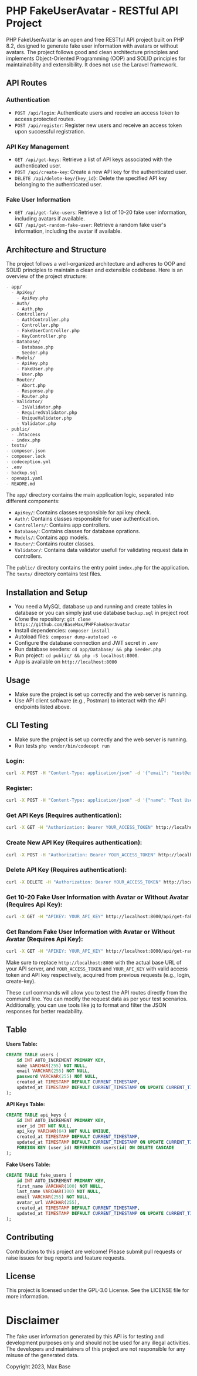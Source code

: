 # PHP FakeUserAvatar - RESTful API Project

PHP FakeUserAvatar is an open and free RESTful API project built on PHP 8.2, designed to generate fake user information with avatars or without avatars. The project follows good and clean architecture principles and implements Object-Oriented Programming (OOP) and SOLID principles for maintainability and extensibility. It does not use the Laravel framework.

## API Routes

### Authentication

- `POST /api/login`: Authenticate users and receive an access token to access protected routes.
- `POST /api/register`: Register new users and receive an access token upon successful registration.

### API Key Management

- `GET /api/get-keys`: Retrieve a list of API keys associated with the authenticated user.
- `POST /api/create-key`: Create a new API key for the authenticated user.
- `DELETE /api/delete-key/{key_id}`: Delete the specified API key belonging to the authenticated user.

### Fake User Information

- `GET /api/get-fake-users`: Retrieve a list of 10-20 fake user information, including avatars if available.
- `GET /api/get-random-fake-user`: Retrieve a random fake user's information, including the avatar if available.

## Architecture and Structure

The project follows a well-organized architecture and adheres to OOP and SOLID principles to maintain a clean and extensible codebase. Here is an overview of the project structure:

```markdown
- app/
  - ApiKey/
    - ApiKey.php
  - Auth/
    - Auth.php
  - Controllers/
    - AuthController.php
    - Controller.php
    - FakeUserController.php
    - KeyController.php
  - Database/
    - Database.php
    - Seeder.php
  - Models/
    - ApiKey.php
    - FakeUser.php
    - User.php
  - Router/
    - Abort.php
    - Response.php
    - Router.php
  - Validator/
    - IsValidator.php
    - RequiredValidator.php
    - UniqueValidator.php
    - Validator.php
- public/
  - .htaccess
  - index.php
- tests/
- composer.json
- composer.lock
- codeception.yml
- .env
- backup.sql
- openapi.yaml
- README.md
```

The `app/` directory contains the main application logic, separated into different components:

- `ApiKey/`: Contains classes responsible for api key check.
- `Auth/`: Contains classes responsible for user authentication.
- `Controllers/`: Contains app controllers.
- `Database/`: Contains classes for database oprations.
- `Models/`: Contains app models.
- `Router/`: Contains router classes.
- `Validator/`: Contains data validator usefull for validating request data in controllers.

The `public/` directory contains the entry point `index.php` for the application.
The `tests/` directory contains test files.

## Installation and Setup

- You need a MySQL database up and running and create tables in database or you can simply just use database `backup.sql` in project root
- Clone the repository: `git clone https://github.com/BaseMax/PHPFakeUserAvatar`
- Install dependencies: `composer install`
- Autoload files: `composer dump-autoload -o`
- Configure the database connection and JWT secret in `.env`
- Run database seeders: `cd app/Database/ && php Seeder.php`
- Run project: `cd public/ && php -S localhost:8000`.
- App is available on `http://localhost:8000`

## Usage

- Make sure the project is set up correctly and the web server is running.
- Use API client software (e.g., Postman) to interact with the API endpoints listed above.

## CLI Testing

- Make sure the project is set up correctly and the web server is running.
- Run tests `php vendor/bin/codecept run`

### Login:

```bash
curl -X POST -H "Content-Type: application/json" -d '{"email": "test@example.com", "password": "password"}' http://localhost:8000/api/login
```

### Register:

```bash
curl -X POST -H "Content-Type: application/json" -d '{"name": "Test User", "email": "test@example.com", "password": "password"}' http://localhost:8000/api/register
```

### Get API Keys (Requires authentication):

```bash
curl -X GET -H "Authorization: Bearer YOUR_ACCESS_TOKEN" http://localhost:8000/api/get-keys
```

### Create New API Key (Requires authentication):

```bash
curl -X POST -H "Authorization: Bearer YOUR_ACCESS_TOKEN" http://localhost:8000/api/create-key
```

### Delete API Key (Requires authentication):

```bash
curl -X DELETE -H "Authorization: Bearer YOUR_ACCESS_TOKEN" http://localhost:8000/api/delete-key/YOUR_API_KEY
```

### Get 10-20 Fake User Information with Avatar or Without Avatar (Requires Api Key):

```bash
curl -X GET -H "APIKEY: YOUR_API_KEY" http://localhost:8000/api/get-fake-users
```

### Get Random Fake User Information with Avatar or Without Avatar (Requires Api Key):

```bash
curl -X GET -H "APIKEY: YOUR_API_KEY" http://localhost:8000/api/get-random-fake-user
```

Make sure to replace `http://localhost:8000` with the actual base URL of your API server, and `YOUR_ACCESS_TOKEN` and `YOUR_API_KEY` with valid access token and API key respectively, acquired from previous requests (e.g., login, create-key).

These curl commands will allow you to test the API routes directly from the command line. You can modify the request data as per your test scenarios. Additionally, you can use tools like jq to format and filter the JSON responses for better readability.

## Table

**Users Table:**

```sql
CREATE TABLE users (
    id INT AUTO_INCREMENT PRIMARY KEY,
    name VARCHAR(255) NOT NULL,
    email VARCHAR(255) NOT NULL,
    password VARCHAR(255) NOT NULL,
    created_at TIMESTAMP DEFAULT CURRENT_TIMESTAMP,
    updated_at TIMESTAMP DEFAULT CURRENT_TIMESTAMP ON UPDATE CURRENT_TIMESTAMP
);
```

**API Keys Table:**

```sql
CREATE TABLE api_keys (
    id INT AUTO_INCREMENT PRIMARY KEY,
    user_id INT NOT NULL,
    api_key VARCHAR(64) NOT NULL UNIQUE,
    created_at TIMESTAMP DEFAULT CURRENT_TIMESTAMP,
    updated_at TIMESTAMP DEFAULT CURRENT_TIMESTAMP ON UPDATE CURRENT_TIMESTAMP,
    FOREIGN KEY (user_id) REFERENCES users(id) ON DELETE CASCADE
);
```

**Fake Users Table:**

```sql
CREATE TABLE fake_users (
    id INT AUTO_INCREMENT PRIMARY KEY,
    first_name VARCHAR(100) NOT NULL,
    last_name VARCHAR(100) NOT NULL,
    email VARCHAR(255) NOT NULL,
    avatar_url VARCHAR(255),
    created_at TIMESTAMP DEFAULT CURRENT_TIMESTAMP,
    updated_at TIMESTAMP DEFAULT CURRENT_TIMESTAMP ON UPDATE CURRENT_TIMESTAMP
);
```

## Contributing

Contributions to this project are welcome! Please submit pull requests or raise issues for bug reports and feature requests.

## License

This project is licensed under the GPL-3.0 License. See the LICENSE file for more information.

# Disclaimer

The fake user information generated by this API is for testing and development purposes only and should not be used for any illegal activities. The developers and maintainers of this project are not responsible for any misuse of the generated data.

Copyright 2023, Max Base
